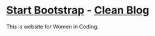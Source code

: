 # [Start Bootstrap](http://startbootstrap.com/) - [Clean Blog](http://startbootstrap.com/template-overviews/clean-blog/)

This is website for Women in Coding. 